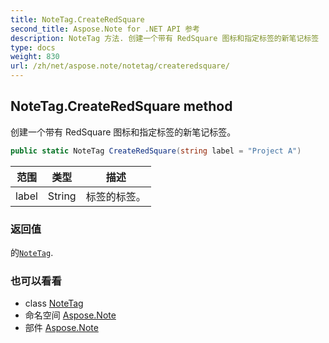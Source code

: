 ```yaml
---
title: NoteTag.CreateRedSquare
second_title: Aspose.Note for .NET API 参考
description: NoteTag 方法. 创建一个带有 RedSquare 图标和指定标签的新笔记标签
type: docs
weight: 830
url: /zh/net/aspose.note/notetag/createredsquare/
---
```

## NoteTag.CreateRedSquare method

创建一个带有 RedSquare 图标和指定标签的新笔记标签。

```csharp
public static NoteTag CreateRedSquare(string label = "Project A")
```

| 范围 | 类型 | 描述 |
| --- | --- | --- |
| label | String | 标签的标签。 |

### 返回值

的[`NoteTag`](../).

### 也可以看看

* class [NoteTag](../)
* 命名空间 [Aspose.Note](../../notetag/)
* 部件 [Aspose.Note](../../../)



